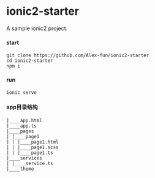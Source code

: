 # ionic2-starter
A sample ionic2 project.

#### start
```
git clone https://github.com/Alex-fun/ionic2-starter
cd ionic2-starter
npm i
```

#### run
```
ionic serve
```

#### app目录结构
```
|____app.html
|____app.ts
|____pages
| |____page1
| | |____page1.html
| | |____page1.scss
| | |____page1.ts
|____services
| |____service.ts
|____theme
```
